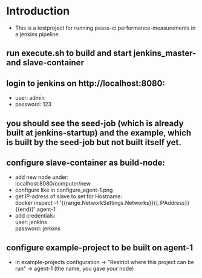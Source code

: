 # Introduction
- This is a testproject for running peass-ci performance-measurements in a jenkins pipeline.

## run execute.sh to build and start jenkins_master- and slave-container

## login to jenkins on http://localhost:8080:
- user: admin<br>
- password: 123

## you should see the seed-job (which is already built at jenkins-startup) and the example, which is built by the seed-job but not built itself yet.

## configure slave-container as build-node:
- add new node under:<br>
    localhost:8080/computer/new<br>
- configure like in configure_agent-1.png<br>
- get IP-adress of slave to set for Hostname:<br>
    docker inspect -f '{{range.NetworkSettings.Networks}}{{.IPAddress}}{{end}}' agent-1<br>
- add credentials:<br>
    user: jenkins<br>
    password: jenkins

## configure example-project to be built on agent-1
- in example-projects configuration -> "Restrict where this project can be run" -> agent-1 (the name, you gave your node)

